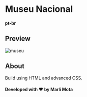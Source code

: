 

# **Museu Nacional**
#### pt-br
## **Preview**
![museu](https://user-images.githubusercontent.com/54691110/106605891-2bacf680-6540-11eb-86f6-baf8043f3d46.jpg)
## **About**
Build using HTML and advanced CSS.
#### Developed with ❤️ by Marli Mota
